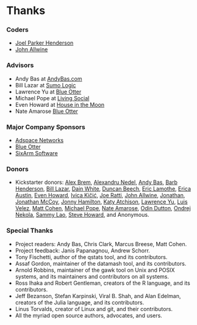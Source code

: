 # Thanks

### Coders

* [Joel Parker Henderson](http://github.com/joelparkerhenderson)
* [John Allwine](https://github.com/jallwine)

### Advisors

* Andy Bas at [AndyBas.com](http://andybas.com)
* Bill Lazar at [Sumo Logic](http://sumologic.com)
* Lawrence Yu at [Blue Otter](http://blueotter.net)
* Michael Pope at [Living Social](http://livingsocial.com)
* Even Howard at [House in the Moon](http://houseinthemoon.com)
* Nate Amarose  [Blue Otter](http://blueotter.net)

### Major Company Sponsors

* [Adspace Networks](http://adspacenetworks.com)
* [Blue Otter](http://blueotter.net)
* [SixArm Software](http://sixarm.com)

### Donors

* Kickstarter donors:
[Alex Brem](https://www.kickstarter.com/profile/freqvibez),
[Alexandru Nedel](https://www.kickstarter.com/profile/916349882),
[Andy Bas](https://www.kickstarter.com/profile/477841983),
[Barb Henderson](https://www.kickstarter.com/profile/1478635103),
[Bill Lazar](https://www.kickstarter.com/profile/1640716206),
[Dain White](https://www.kickstarter.com/profile/dainwhite),
[Duncan Beech](https://www.kickstarter.com/profile/1569217582),
[Eric Lamothe](https://www.kickstarter.com/profile/ericl),
[Erica Austin](https://www.kickstarter.com/profile/320141210),
[Even Howard](https://www.kickstarter.com/profile/1154983135),
[Ivica Kičić](https://www.kickstarter.com/profile/1305140661),
[Joe Ratti](https://www.kickstarter.com/profile/1494740047),
[John Allwine](https://www.kickstarter.com/profile/941797232),
[Jonathan](https://www.kickstarter.com/profile/899550954),
[Jonathan McCoy](https://www.kickstarter.com/profile/2082177678),
[Jonny Hamilton](https://www.kickstarter.com/profile/1671213970),
[Katy Atchison](https://www.kickstarter.com/profile/1805469635),
[Lawrence Yu](https://www.kickstarter.com/profile/251870332),
[Luis Velez](https://www.kickstarter.com/profile/1604244352),
[Matt Cohen](https://www.kickstarter.com/profile/254996529),
[Michael Pope](https://www.kickstarter.com/profile/124039772),
[Nate Amarose](https://www.kickstarter.com/profile/1753074515),
[Odin Dutton](https://www.kickstarter.com/profile/504607824),
[Ondrej Nekola](https://www.kickstarter.com/profile/1074590221),
[Sammy Lao](https://www.kickstarter.com/profile/1616583675),
[Steve Howard](https://www.kickstarter.com/profile/132523397),
and Anonymous.

### Special Thanks

* Project readers: Andy Bas, Chris Clark, Marcus Breese, Matt Cohen.
* Project feedback: Janis Papanagnou, Andrew Schorr.
* Tony Fischetti, author of the qstats tool, and its contributors.
* Assaf Gordon, maintainer of the datamash tool, and its contributors.
* Arnold Robbins, maintainer of the gawk tool on Unix and POSIX systems, and its maintainers and contributors on all systems.
* Ross Ihaka and Robert Gentleman, creators of the R language, and its contributors.
* Jeff Bezanson, Stefan Karpinski, Viral B. Shah, and Alan Edelman, creators of the Julia language, and its contributors.
* Linus Torvalds, creator of Linux and git, and their contributors.
* All the myriad open source authors, advocates, and users.
